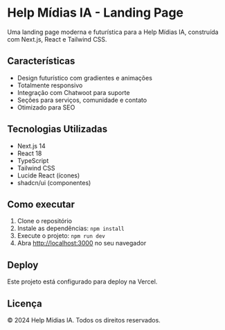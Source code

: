 # Help Mídias IA - Landing Page

Uma landing page moderna e futurística para a Help Mídias IA, construída com Next.js, React e Tailwind CSS.

## Características

- Design futurístico com gradientes e animações
- Totalmente responsivo
- Integração com Chatwoot para suporte
- Seções para serviços, comunidade e contato
- Otimizado para SEO

## Tecnologias Utilizadas

- Next.js 14
- React 18
- TypeScript
- Tailwind CSS
- Lucide React (ícones)
- shadcn/ui (componentes)

## Como executar

1. Clone o repositório
2. Instale as dependências: `npm install`
3. Execute o projeto: `npm run dev`
4. Abra [http://localhost:3000](http://localhost:3000) no seu navegador

## Deploy

Este projeto está configurado para deploy na Vercel.

## Licença

© 2024 Help Mídias IA. Todos os direitos reservados.
